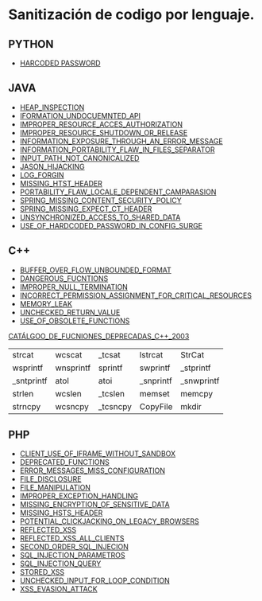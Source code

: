 # Sanitización de codigo por lenguaje.

## PYTHON

* [HARCODED PASSWORD](Python/HARCODED_PASSWORD/HarcodedPassword.py)


## JAVA

* [HEAP_INSPECTION](JAVA/HEAP_INSPECTION.java)
* [IFORMATION_UNDOCUEMNTED_API](JAVA/IFORMATION_UNDOCUEMNTED_API.java)
* [IMPROPER_RESOURCE_ACCES_AUTHORIZATION](JAVA/IMPROPER_RESOURCE_ACCES_AUTHORIZATION.java)
* [IMPROPER_RESOURCE_SHUTDOWN_OR_RELEASE](JAVA/IMPROPER_RESOURCE_SHUTDOWN_OR_RELEASE.java)
* [INFORMATION_EXPOSURE_THROUGH_AN_ERROR_MESSAGE](JAVA/INFORMATION_EXPOSURE_THROUGH_AN_ERROR_MESSAGE.java)
* [INFORMATION_PORTABILITY_FLAW_IN_FILES_SEPARATOR](JAVA/INFORMATION_PORTABILITY_FLAW_IN_FILES_SEPARATOR.java)
* [INPUT_PATH_NOT_CANONICALIZED](JAVA/INPUT_PATH_NOT_CANONICALIZED.java)
* [JASON_HIJACKING](JAVA/JASON_HIJACKING.java)
* [LOG_FORGIN](JAVA/LOG_FORGIN.java)
* [MISSING_HTST_HEADER](JAVA/MISSING_HTST_HEADER.java)
* [PORTABILITY_FLAW_LOCALE_DEPENDENT_CAMPARASION](JAVA/PORTABILITY_FLAW_LOCALE_DEPENDENT_CAMPARASION.java)
* [SPRING_MISSING_CONTENT_SECURITY_POLICY](JAVA/SPRING_MISSING_CONTENT_SECURITY_POLICY.java)
* [SPRING_MISSING_EXPECT_CT_HEADER](JAVA/SPRING_MISSING_EXPECT_CT_HEADER.java)
* [UNSYNCHRONIZED_ACCESS_TO_SHARED_DATA](JAVA/UNSYNCHRONIZED_ACCESS_TO_SHARED_DATA.java)
* [USE_OF_HARDCODED_PASSWORD_IN_CONFIG_SURGE](JAVA/USE_OF_HARDCODED_PASSWORD_IN_CONFIG_SURGE.java)

## C++ 

* [BUFFER_OVER_FLOW_UNBOUNDED_FORMAT](C_PP/BUFFER_OVER_FLOW_UNBOUNDED_FORMAT.cpp)
* [DANGEROUS_FUCNTIONS](C_PP/DANGEROUS_FUCNTIONS.cpp)
* [IMPROPER_NULL_TERMINATION](C_PP/IMPROPER_NULL_TERMINATION.cpp)
* [INCORRECT_PERMISSION_ASSIGNMENT_FOR_CRITICAL_RESOURCES](C_PP/INCORRECT_PERMISSION_ASSIGNMENT_FOR_CRITICAL_RESOURCES.cpp)
* [MEMORY_LEAK](C_PP/MEMORY_LEAK.cpp)
* [UNCHECKED_RETURN_VALUE](C_PP/UNCHECKED_RETURN_VALUE.cpp)
* [USE_OF_OBSOLETE_FUNCTIONS](C_PP/USE_OF_OBSOLETE_FUNCTIONS.cpp)

[CATÁLGOO_DE_FUCNIONES_DEPRECADAS_C++_2003](C_PP/CAT_FUNC_DEPRECATED_2003.md)
<table>
    <tr>
        <td>strcat</td>
        <td>wcscat</td>
        <td>_tcsat</td>
        <td>lstrcat</td>
        <td>StrCat</td>
    </tr>
    <tr>
        <td>wsprintf</td>
        <td>wnsprintf</td>
        <td>sprintf</td>
        <td>swprintf</td>
        <td>_stprintf</td>
    </tr>
    <tr>
        <td>_sntprintf</td>
        <td>atol</td>
        <td>atoi</td>
        <td>_snprintf</td>
        <td>_snwprintf</td>
    </tr>
    <tr>
        <td>strlen</td>
        <td>wcslen</td>
        <td>_tcslen</td>
        <td>memset</td>
        <td>memcpy</td>
    </tr>
    <tr>
        <td>strncpy</td>
        <td>wcsncpy</td>
        <td>_tcsncpy</td>
        <td>CopyFile</td>
        <td>mkdir</td>
    </tr>
</table>

## PHP
* [CLIENT_USE_OF_IFRAME_WITHOUT_SANDBOX](PHP/CLIENT_USE_OF_IFRAME_WITHOUT_SANDBOX.php)
* [DEPRECATED_FUNCTIONS](PHP/DEPRECATED_FUNCTIONS.php)
* [ERROR_MESSAGES_MISS_CONFIGURATION](PHP/ERROR_MESSAGES_MISS_CONFIGURATION.php)
* [FILE_DISCLOSURE](PHP/FILE_DISCLOSURE.php)
* [FILE_MANIPULATION](PHP/FILE_MANIPULATION.php)
* [IMPROPER_EXCEPTION_HANDLING](PHP/IMPROPER_EXCEPTION_HANDLING.php)
* [MISSING_ENCRYPTION_OF_SENSITIVE_DATA](PHP/MISSING_ENCRYPTION_OF_SENSITIVE_DATA.php)
* [MISSING_HSTS_HEADER](PHP/MISSING_HSTS_HEADER.php)
* [POTENTIAL_CLICKJACKING_ON_LEGACY_BROWSERS](PHP/POTENTIAL_CLICKJACKING_ON_LEGACY_BROWSERS.php)
* [REFLECTED_XSS](PHP/REFLECTED_XSS.php)
* [REFLECTED_XSS_ALL_CLIENTS](PHP/REFLECTED_XSS_ALL_CLIENTS.php)
* [SECOND_ORDER_SQL_INJECION](PHP/SECOND_ORDER_SQL_INJECION.php)
* [SQL_INJECTION_PARAMETROS](PHP/SQL_INJECTION/SQL_INJECTION_PARAMETROS.php)
* [SQL_INJECTION_QUERY](PHP/SQL_INJECTION/SQL_INJECTION_QUERY.php)
* [STORED_XSS](PHP/STORED_XSS.php)
* [UNCHECKED_INPUT_FOR_LOOP_CONDITION](PHP/UNCHECKED_INPUT_FOR_LOOP_CONDITION.php)
* [XSS_EVASION_ATTACK](PHP/XSS_EVASION_ATTACK.php)
